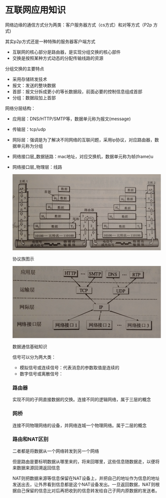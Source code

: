 # 互联网应用知识

网络边缘的通信方式分为两类：客户服务器方式（cs方式）和对等方式（P2p 方式)

其实p2p方式还是一种特殊的服务器客户端方式

- 互联网的核心部分是路由器，是实现分组交换的核心部件
- 交换是按照某种方式动态的分配传输线路的资源

分组交换的主要特点

- 采用存储转发技术
- 报文：发送的整块数据
- 首部：报文分拆成更小的等长数据段，前面必要的控制信息组成首部
- 分组：数据段加上首部

网络分层结构：

- 应用层：DNS/HTTP/SMTP等，数据单元称为报文(message)
- 传输层：tcp/udp
- 网际层：强调是为了解决不同网络的互联问题，采用ip协议，对应路由器，数据单元称为分组
- 网络接口层_数据链路：mac地址，对应交换机，数据单元称为帧(frame)u
- 网络接口层_物理层：线路
    
    ![首部.png](%E4%BA%92%E8%81%94%E7%BD%91%E5%BA%94%E7%94%A8%E7%9F%A5%E8%AF%86%2004dc7d201d944878a01ae460a436a2b1/%E9%A6%96%E9%83%A8.png)
    
    协议族图示
    
    ![应用层.png](%E4%BA%92%E8%81%94%E7%BD%91%E5%BA%94%E7%94%A8%E7%9F%A5%E8%AF%86%2004dc7d201d944878a01ae460a436a2b1/%E5%BA%94%E7%94%A8%E5%B1%82.png)
    
    数据通信基础知识
    
    信号可以分为两大类：
    
    - 模拟信号或连续信号：代表消息的参数取值是连续的
    - 数字信号或离散信号：
    
    ### 路由器
    
    实现不同的子网直接数据的交换。连接不同的逻辑网络，属于三层的概念
    
    ### 网桥
    
    连接不同物理网络的设备，并网络连城一个物理网络。属于二层的概念
    
    ### 路由和NAT区别
    
    二者都是将数据从一个网络转发到另一个网络
    
    但是路由是要标明数据从哪里来的，将来回哪里，这些信息随数据走，以便将来数据来源回溯返回信息
    
    NAT则把数据来源等信息保留在NAT设备上，并把自己的地址作为信息的地址发送出去，让外界看到信息都是这个NAT设备发出。一旦返回数据，NAT则根据自己保留的信息比对后再把收到的信息转发给自己子网内原数据的发送者。